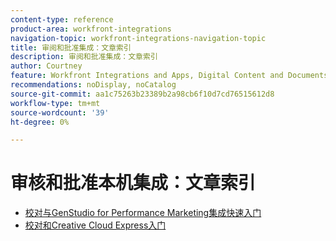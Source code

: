 ```yaml
---
content-type: reference
product-area: workfront-integrations
navigation-topic: workfront-integrations-navigation-topic
title: 审阅和批准集成：文章索引
description: 审阅和批准集成：文章索引
author: Courtney
feature: Workfront Integrations and Apps, Digital Content and Documents
recommendations: noDisplay, noCatalog
source-git-commit: aa1c75263b23389b2a98cb6f10d7cd76515612d8
workflow-type: tm+mt
source-wordcount: '39'
ht-degree: 0%

---
```


# 审核和批准本机集成：文章索引

* [校对与GenStudio for Performance Marketing集成快速入门](/help/quicksilver/workfront-integrations-and-apps/review-and-approval-integrations/wf-proof-and-genstudio.md)
* [校对和Creative Cloud Express入门](/help/quicksilver/workfront-integrations-and-apps/review-and-approval-integrations/wf-proof-and-express.md)
